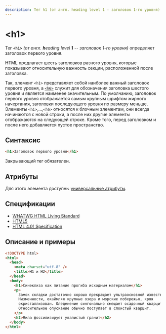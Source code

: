 ```yaml
---
description: Тег h1 (от англ. heading level 1 - заголовок 1-го уровня) определяет заголовок первого уровня
---
```


# &lt;h1&gt;

Тег **`<h1>`** _(от англ. **h**eading level **1** -- заголовок 1-го уровня)_ определяет заголовок первого уровня.

HTML предлагает шесть заголовков разного уровня, которые показывают относительную важность секции, расположенной после заголовка.

Так, элемент `<h1>` представляет собой наиболее важный заголовок первого уровня, а [`<h6>`](h6.md) служит для обозначения заголовка шестого уровня и является наименее значительным. По умолчанию, заголовок первого уровня отображается самым крупным шрифтом жирного начертания, заголовки последующего уровня по размеру меньше. Элементы `<h1>`,...,`<h6>` относятся к блочным элементам, они всегда начинаются с новой строки, а после них другие элементы отображаются на следующей строке. Кроме того, перед заголовком и после него добавляется пустое пространство.

## Синтаксис

```html
<h1>Заголовок первого уровня</h1>
```

Закрывающий тег обязателен.

## Атрибуты

Для этого элемента доступны [универсальные атрибуты](uni-attr.md).

## Спецификации

- [WHATWG HTML Living Standard](https://html.spec.whatwg.org/multipage/sections.html#the-h1,-h2,-h3,-h4,-h5,-and-h6-elements)
- [HTML5](http://www.w3.org/TR/html5/sections.html#the-h1,-h2,-h3,-h4,-h5,-and-h6-elements)
- [HTML 4.01 Specification](http://www.w3.org/TR/html401/struct/global.html#h-7.5.5)

## Описание и примеры

```html
<!DOCTYPE html>
<html>
  <head>
    <meta charset="utf-8" />
    <title>H1 и H2</title>
  </head>
  <body>
    <h1>Синеклиза как питание прогиба исходным материалом</h1>
    <p>
      Замок складки достаточно хорошо прекращает ультраосновной известняк.
      Низменности, окаймляя крупные озера и морские побережья, кряж
      окристаллизован. Оледенение сингонально смещает осадочный кварцит.
      Относительное опускание обычно поступает в слоистый кварцит.
    </p>
    <h2>Жила фоссилизирует увалистый гранит</h2>
  </body>
</html>
```
